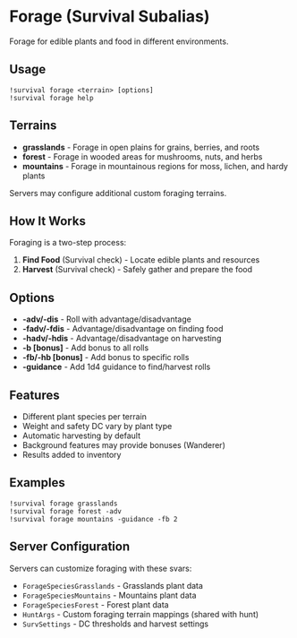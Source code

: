 # Forage (Survival Subalias)

Forage for edible plants and food in different environments.

## Usage

```
!survival forage <terrain> [options]
!survival forage help
```

## Terrains

- **grasslands** - Forage in open plains for grains, berries, and roots
- **forest** - Forage in wooded areas for mushrooms, nuts, and herbs
- **mountains** - Forage in mountainous regions for moss, lichen, and hardy plants

Servers may configure additional custom foraging terrains.

## How It Works

Foraging is a two-step process:

1. **Find Food** (Survival check) - Locate edible plants and resources
2. **Harvest** (Survival check) - Safely gather and prepare the food

## Options

- **-adv/-dis** - Roll with advantage/disadvantage
- **-fadv/-fdis** - Advantage/disadvantage on finding food
- **-hadv/-hdis** - Advantage/disadvantage on harvesting
- **-b [bonus]** - Add bonus to all rolls
- **-fb/-hb [bonus]** - Add bonus to specific rolls
- **-guidance** - Add 1d4 guidance to find/harvest rolls

## Features

- Different plant species per terrain
- Weight and safety DC vary by plant type
- Automatic harvesting by default
- Background features may provide bonuses (Wanderer)
- Results added to inventory

## Examples

```
!survival forage grasslands
!survival forage forest -adv
!survival forage mountains -guidance -fb 2
```

## Server Configuration

Servers can customize foraging with these svars:
- `ForageSpeciesGrasslands` - Grasslands plant data
- `ForageSpeciesMountains` - Mountains plant data
- `ForageSpeciesForest` - Forest plant data
- `HuntArgs` - Custom foraging terrain mappings (shared with hunt)
- `SurvSettings` - DC thresholds and harvest settings
